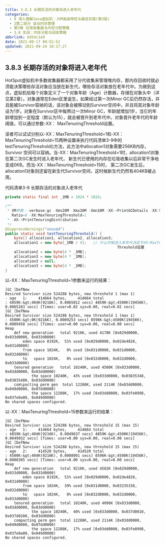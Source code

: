 ```yaml
---
title: 3.8.3 长期存活的对象将进入老年代
categories: 
  - 9 深入理解Java虛拟机：JVM高级特性与最佳实践(第3版)
  - 2第二部分 自动内存管理
  - 第3章 垃圾收集器与内存分配策略
  - 3.8 实战：内存分配与回收策略
abbrlink: bd54c1a9
date: 2021-09-17 09:52:52
updated: 2021-09-24 10:17:27
---
```

## 3.8.3 长期存活的对象将进入老年代
HotSpot虚拟机中多数收集器都采用了分代收集来管理堆内存，那内存回收时就必须能决策哪些存活对象应当放在新生代，哪些存活对象放在老年代中。为做到这点，虚拟机给每个对象定义了一个对象年龄（Age）计数器，存储在对象头中（详见第2章）。对象通常在Eden区里诞生，如果经过第一次Minor GC后仍然存活，并且能被Survivor容纳的话，该对象会被移动到Survivor空间中，并且将其对象年龄设为1岁。对象在Survivor区中每熬过一次Minor GC，年龄就增加1岁，当它的年龄增加到一定程度（默认为15），就会被晋升到老年代中。对象晋升老年代的年龄阈值，可以通过参数-XX： MaxTenuringThreshold设置。

读者可以试试分别以-XX：MaxTenuringThreshold=1和-XX：MaxTenuringThreshold=15两种设置来执行代码清单3-9中的testTenuringThreshold()方法，此方法中allocation1对象需要256KB内存，Survivor 空间可以容纳。当-XX：MaxTenuringThreshold=1时，allocation1对象在第二次GC发生时进入老年代， 新生代已使用的内存在垃圾收集以后非常干净地变成0KB。而当-XX：MaxTenuringThreshold=15时， 第二次GC发生后，allocation1对象则还留在新生代Survivor空间，这时候新生代仍然有404KB被占用。

代码清单3-9 长期存活的对象进入老年代
```java
private static final int _1MB = 1024 * 1024;

/**
 * VM参数：-verbose:gc -Xms20M -Xmx20M -Xmn10M -XX:+PrintGCDetails -XX:Survivor-
   Ratio=8 -XX:MaxTenuringThreshold=1
 * -XX:+PrintTenuringDistribution
 */
@SuppressWarnings("unused")
public static void testTenuringThreshold() {
    byte[] allocation1, allocation2, allocation3;
    allocation1 = new byte[_1MB / 4];   // 什么时候进入老年代决定于XX:MaxTenuring-
                                                   Threshold设置
    allocation2 = new byte[4 * _1MB];
    allocation3 = new byte[4 * _1MB];
    allocation3 = null;
    allocation3 = new byte[4 * _1MB];
}
```
以-XX：MaxTenuringThreshold=1参数来运行的结果：
```
[GC [DefNew
Desired Survivor size 524288 bytes, new threshold 1 (max 1)
- age   1:     414664 bytes,     414664 total
: 4859K-&gt;404K(9216K), 0.0065012 secs] 4859K-&gt;4500K(19456K), 0.0065283 secs] [Times: user=0.02 sys=0.00, real=0.02 secs]
[GC [DefNew
Desired Survivor size 524288 bytes, new threshold 1 (max 1)
: 4500K-&gt;0K(9216K), 0.0009253 secs] 8596K-&gt;4500K(19456K), 0.0009458 secs] [Times: user=0.00 sys=0.00, real=0.00 secs]
Heap
    def new generation   total 9216K, used 4178K [0x029d0000, 0x033d0000, 0x033d0000)
        eden space 8192K,  51% used [0x029d0000, 0x02de4828, 0x031d0000)
        from space 1024K,   0% used [0x031d0000, 0x031d0000, 0x032d0000)
        to   space 1024K,   0% used [0x032d0000, 0x032d0000, 0x033d0000)
    tenured generation   total 10240K, used 4500K [0x033d0000, 0x03dd0000, 0x03dd0000)
            the space 10240K,  43% used [0x033d0000, 0x03835348, 0x03835400, 0x03dd0000)
    com\pacting perm gen  total 12288K, used 2114K [0x03dd0000, 0x049d0000, 0x07dd0000)
            the space 12288K,  17% used [0x03dd0000, 0x03fe0998, 0x03fe0a00, 0x049d0000)
No shared spaces configured.
```
以-XX：MaxTenuringThreshold=15参数来运行的结果：
```
[GC [DefNew
Desired Survivor size 524288 bytes, new threshold 15 (max 15)
- age   1:     414664 bytes,     414664 total
: 4859K-&gt;404K(9216K), 0.0049637 secs] 4859K-&gt;4500K(19456K), 0.0049932 secs] [Times: user=0.00 sys=0.00, real=0.00 secs]
[GC [DefNew
Desired Survivor size 524288 bytes, new threshold 15 (max 15)
- age   2:     414520 bytes,     414520 total
: 4500K-&gt;404K(9216K), 0.0008091 secs] 8596K-&gt;4500K(19456K), 0.0008305 secs] [Times: user=0.00 sys=0.00, real=0.00 secs]
Heap
    def new generation   total 9216K, used 4582K [0x029d0000, 0x033d0000, 0x033d0000)
        eden space 8192K,  51% used [0x029d0000, 0x02de4828, 0x031d0000)
        from space 1024K,  39% used [0x031d0000, 0x03235338, 0x032d0000)
        to   space 1024K,   0% used [0x032d0000, 0x032d0000, 0x033d0000)
    tenured generation   total 10240K, used 4096K [0x033d0000, 0x03dd0000, 0x03dd0000)
            the space 10240K,  40% used [0x033d0000, 0x037d0010, 0x037d0200, 0x03dd0000)
    compacting perm gen  total 12288K, used 2114K [0x03dd0000, 0x049d0000, 0x07dd0000)
            the space 12288K,  17% used [0x03dd0000, 0x03fe0998, 0x03fe0a00, 0x049d0000)
No shared spaces configured.
```
